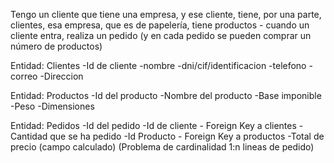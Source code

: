 Tengo un cliente que tiene una empresa, y ese cliente, tiene, por una parte, clientes, esa empresa, que es de papelería, tiene productos - cuando un cliente entra, realiza un pedido (y en cada pedido se pueden comprar un número de productos)

Entidad:
Clientes
-Id de cliente
-nombre
-dni/cif/identificacion
-telefono
-correo
-Direccion

Entidad:
Productos
-Id del producto
-Nombre del producto
-Base imponible
-Peso
-Dimensiones

Entidad:
Pedidos
-Id del pedido
-Id de cliente - Foreign Key a clientes
-Cantidad que se ha pedido
-Id Producto - Foreign Key a productos
-Total de precio (campo calculado)
(Problema de cardinalidad 1:n lineas de pedido)



